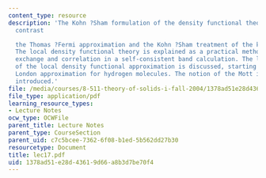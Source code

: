 ```yaml
---
content_type: resource
description: 'The Kohn ?Sham formulation of the density functional theory is explained.We
  contrast

  the Thomas ?Fermi approximation and the Kohn ?Sham treatment of the kinetic energy.
  The local density functional theory is explained as a practical method to treat
  exchange and correlation in a self-consistent band calculation. The limitations
  of the local density functional approximation is discussed, starting with the Heitler
  London approximation for hydrogen molecules. The notion of the Mott insulator is
  introduced.'
file: /media/courses/8-511-theory-of-solids-i-fall-2004/1378ad51e28d43619d66a8b3d7be70f4_lec17.pdf
file_type: application/pdf
learning_resource_types:
- Lecture Notes
ocw_type: OCWFile
parent_title: Lecture Notes
parent_type: CourseSection
parent_uid: c7c5bcee-7362-6f08-b1ed-5b562dd27b30
resourcetype: Document
title: lec17.pdf
uid: 1378ad51-e28d-4361-9d66-a8b3d7be70f4
---
```

